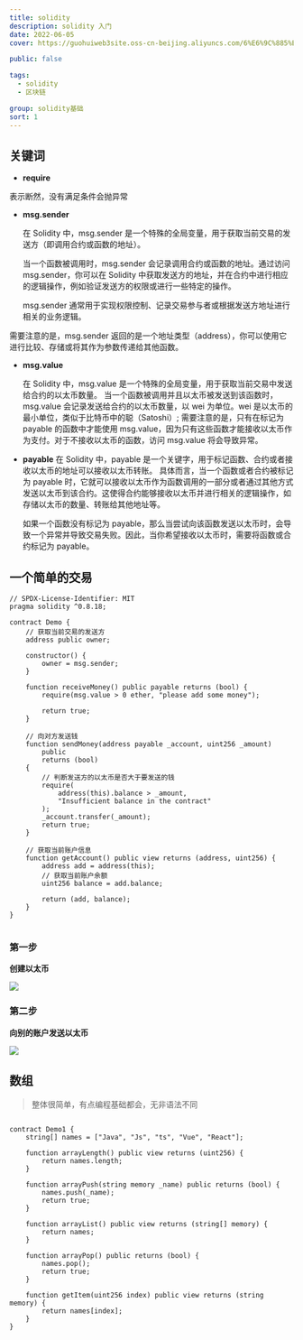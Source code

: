 ```yaml
---
title: solidity
description: solidity 入门
date: 2022-06-05
cover: https://guohuiweb3site.oss-cn-beijing.aliyuncs.com/6%E6%9C%885%E6%97%A5.png

public: false

tags:
  - solidity
  - 区块链

group: solidity基础
sort: 1
---
```


## 关键词

- **require**

表示断然，没有满足条件会抛异常

- **msg.sender**

  在 Solidity 中，msg.sender 是一个特殊的全局变量，用于获取当前交易的发送方（即调用合约或函数的地址）。

  当一个函数被调用时，msg.sender 会记录调用合约或函数的地址。通过访问 msg.sender，你可以在 Solidity 中获取发送方的地址，并在合约中进行相应的逻辑操作，例如验证发送方的权限或进行一些特定的操作。

  msg.sender 通常用于实现权限控制、记录交易参与者或根据发送方地址进行相关的业务逻辑。

需要注意的是，msg.sender 返回的是一个地址类型（address），你可以使用它进行比较、存储或将其作为参数传递给其他函数。

- **msg.value**

  在 Solidity 中，msg.value 是一个特殊的全局变量，用于获取当前交易中发送给合约的以太币数量。
  当一个函数被调用并且以太币被发送到该函数时，msg.value 会记录发送给合约的以太币数量，以 wei 为单位。wei 是以太币的最小单位，类似于比特币中的聪（Satoshi）;
  需要注意的是，只有在标记为 payable 的函数中才能使用 msg.value，因为只有这些函数才能接收以太币作为支付。对于不接收以太币的函数，访问 msg.value 将会导致异常。

- **payable**
  在 Solidity 中，payable 是一个关键字，用于标记函数、合约或者接收以太币的地址可以接收以太币转账。
  具体而言，当一个函数或者合约被标记为 payable 时，它就可以接收以太币作为函数调用的一部分或者通过其他方式发送以太币到该合约。这使得合约能够接收以太币并进行相关的逻辑操作，如存储以太币的数量、转账给其他地址等。

  如果一个函数没有标记为 payable，那么当尝试向该函数发送以太币时，会导致一个异常并导致交易失败。因此，当你希望接收以太币时，需要将函数或合约标记为 payable。

## 一个简单的交易

```solidity
// SPDX-License-Identifier: MIT
pragma solidity ^0.8.18;

contract Demo {
    // 获取当前交易的发送方
    address public owner;

    constructor() {
        owner = msg.sender;
    }

    function receiveMoney() public payable returns (bool) {
        require(msg.value > 0 ether, "please add some money");

        return true;
    }

    // 向对方发送钱
    function sendMoney(address payable _account, uint256 _amount)
        public
        returns (bool)
    {
        // 判断发送方的以太币是否大于要发送的钱
        require(
            address(this).balance > _amount,
            "Insufficient balance in the contract"
        );
        _account.transfer(_amount);
        return true;
    }

    // 获取当前账户信息
    function getAccount() public view returns (address, uint256) {
        address add = address(this);
        // 获取当前账户余额
        uint256 balance = add.balance;

        return (add, balance);
    }
}


```

### 第一步

**创建以太币**

![](https://guohuiweb3site.oss-cn-beijing.aliyuncs.com/0b4d4f2d810599cc124125a52f6d44c.png)

### 第二步

**向别的账户发送以太币**

![](https://guohuiweb3site.oss-cn-beijing.aliyuncs.com/f4e7140cdc42d7e212dc3471c0ef42c.png)

## 数组

> 整体很简单，有点编程基础都会，无非语法不同

```solidity

contract Demo1 {
    string[] names = ["Java", "Js", "ts", "Vue", "React"];

    function arrayLength() public view returns (uint256) {
        return names.length;
    }

    function arrayPush(string memory _name) public returns (bool) {
        names.push(_name);
        return true;
    }

    function arrayList() public view returns (string[] memory) {
        return names;
    }

    function arrayPop() public returns (bool) {
        names.pop();
        return true;
    }

    function getItem(uint256 index) public view returns (string memory) {
        return names[index];
    }
}


```
